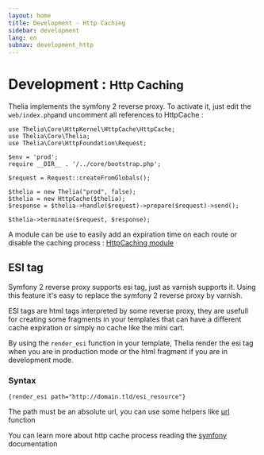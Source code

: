 ```yaml
---
layout: home
title: Development - Http Caching
sidebar: development
lang: en
subnav: development_http
---
```


<div class="page-header">
    <h1>Development : <small>Http Caching</small></h1>
</div>

Thelia implements the symfony 2 reverse proxy. To activate it, just edit the ```web/index.php```and uncomment all references to HttpCache : 

```
use Thelia\Core\HttpKernel\HttpCache\HttpCache;
use Thelia\Core\Thelia;
use Thelia\Core\HttpFoundation\Request;

$env = 'prod';
require __DIR__ . '/../core/bootstrap.php';

$request = Request::createFromGlobals();

$thelia = new Thelia("prod", false);
$thelia = new HttpCache($thelia);
$response = $thelia->handle($request)->prepare($request)->send();

$thelia->terminate($request, $response);
```

A module can be use to easily add an expiration time on each route or disable the caching process : [HttpCaching module](https://github.com/thelia-modules/HttpCaching)

## ESI tag

Symfony 2 reverse proxy supports esi tag, just as varnish supports it. Using this feature it's easy to replace the symfony 2 reverse proxy by varnish.

ESI tags are html tags interpreted by some reverse proxy, they are usefull for creating some fragments in your templates that can have a different cache expiration or simply no cache like the mini cart. 

By using the ```render_esi``` function in your template, Thelia render the esi tag when you are in production mode or the html fragment if you are in development mode.

### Syntax

``` {render_esi path="http://domain.tld/esi_resource"} ```

<div class="alert alert-warning">
The path must be an absolute url, you can use some helpers like <a href="/en/documentation/templates/urls-and-paths.html">url</a> function
</div>


You can learn more about http cache process reading the [symfony](http://symfony.com/doc/current/book/http_cache.html) documentation
